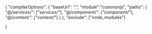 {
    "compilerOptions": {
      "baseUrl": ".",
      "module":"commonjs",
      "paths": {
        "@/services/*": ["services/*"],
        "@/component/*": ["component/*"],
        "@/context/*": ["context/*"]
      }
    },
    "exclude": ["node_modules"]
    
}
